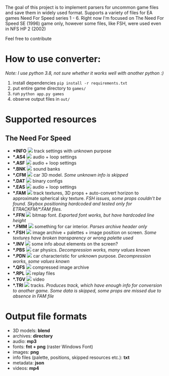 The goal of this project is to implement parsers for uncommon game files and save them in widely used format. Supports a variety of files for EA games Need For Speed series 1 - 6. Right now I'm focused on The Need For Speed SE (1996) game only, however some files, like FSH, were used even in NFS HP 2 (2002)

Feel free to contribute

<h1>How to use converter:</h1>

*Note: I use python 3.8, not sure whether it works well with another python :)*

1) install dependencies `pip install -r requirements.txt`
2) put entire game directory to `games/`
3) run `python app.py games`
4) observe output files in `out/`

<h1>Supported resources</h1>

<h2>The Need For Speed</h2>

- **\*INFO** ![](https://us-central1-progress-markdown.cloudfunctions.net/progress/100) track settings with unknown purpose
- **\*.AS4** ![](https://us-central1-progress-markdown.cloudfunctions.net/progress/100) audio + loop settings
- **\*.ASF** ![](https://us-central1-progress-markdown.cloudfunctions.net/progress/100) audio + loop settings
- **\*.BNK** ![](https://us-central1-progress-markdown.cloudfunctions.net/progress/100) sound banks
- **\*.CFM** ![](https://us-central1-progress-markdown.cloudfunctions.net/progress/90) car 3D model. *Some unknown info is skipped*
- **\*.DAT** ![](https://us-central1-progress-markdown.cloudfunctions.net/progress/0) binary configs
- **\*.EAS** ![](https://us-central1-progress-markdown.cloudfunctions.net/progress/100) audio + loop settings
- **\*.FAM** ![](https://us-central1-progress-markdown.cloudfunctions.net/progress/80) track textures, 3D props + auto-convert horizon to approximate spherical sky texture. *FSH issues, some props couldn't be found. Skybox positioning hardcoded and tested only for ETRACKFM/\*.FAM files.*
- **\*.FFN** ![](https://us-central1-progress-markdown.cloudfunctions.net/progress/93) bitmap font. *Exported font works, but have hardcoded line height*
- **\*.FMM** ![](https://us-central1-progress-markdown.cloudfunctions.net/progress/3) something for car interior. *Parses archive header only*
- **\*.FSH** ![](https://us-central1-progress-markdown.cloudfunctions.net/progress/95) image archive + palettes + image position on screen. *Some textures have broken transparency or wrong palette used*
- **\*.INV** ![](https://us-central1-progress-markdown.cloudfunctions.net/progress/0) some info about elements on the screen?
- **\*.PBS** ![](https://us-central1-progress-markdown.cloudfunctions.net/progress/40) car physics. *Decompression works, many values known*
- **\*.PDN** ![](https://us-central1-progress-markdown.cloudfunctions.net/progress/20) car characteristic for unknown purpose. *Decompression works, some values known*
- **\*.QFS** ![](https://us-central1-progress-markdown.cloudfunctions.net/progress/100) compressed image archive
- **\*.RPL** ![](https://us-central1-progress-markdown.cloudfunctions.net/progress/0) replay files
- **\*.TGV** ![](https://us-central1-progress-markdown.cloudfunctions.net/progress/100) video
- **\*.TRI** ![](https://us-central1-progress-markdown.cloudfunctions.net/progress/70) tracks. *Produces track, which have enough info for conversion to another game. Some data is skipped, some props are missed due to absence in FAM file*

<h1>Output file formats</h1>

- 3D models: **blend**
- archives: **directory**
- audio: **mp3**
- fonts: **fnt + png** (raster Windows Font)
- images: **png**
- info files (palette, positions, skipped resources etc.): **txt**
- metadata: **json**
- videos: **mp4**

